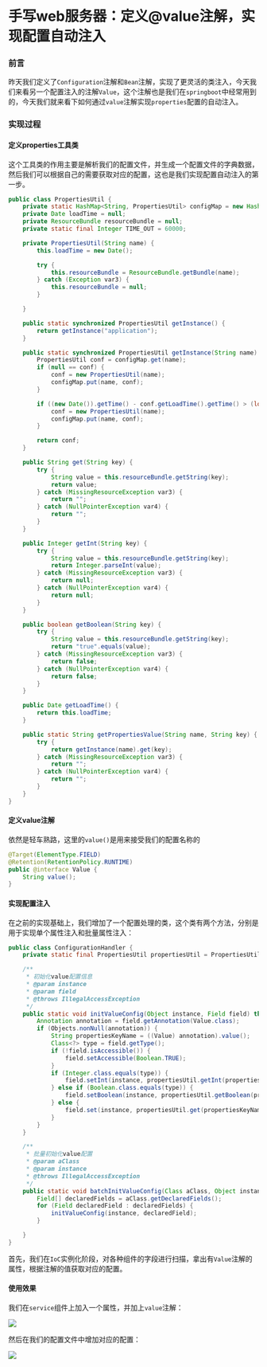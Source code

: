 # 手写web服务器：定义@value注解，实现配置自动注入

### 前言

昨天我们定义了`Configuration`注解和`Bean`注解，实现了更灵活的类注入，今天我们来看另一个配置注入的注解`Value`，这个注解也是我们在`springboot`中经常用到的，今天我们就来看下如何通过`value`注解实现`properties`配置的自动注入。

### 实现过程

#### 定义properties工具类

这个工具类的作用主要是解析我们的配置文件，并生成一个配置文件的字典数据，然后我们可以根据自己的需要获取对应的配置，这也是我们实现配置自动注入的第一步。

```java
public class PropertiesUtil {
    private static HashMap<String, PropertiesUtil> configMap = new HashMap();
    private Date loadTime = null;
    private ResourceBundle resourceBundle = null;
    private static final Integer TIME_OUT = 60000;

    private PropertiesUtil(String name) {
        this.loadTime = new Date();

        try {
            this.resourceBundle = ResourceBundle.getBundle(name);
        } catch (Exception var3) {
            this.resourceBundle = null;
        }

    }

    public static synchronized PropertiesUtil getInstance() {
        return getInstance("application");
    }

    public static synchronized PropertiesUtil getInstance(String name) {
        PropertiesUtil conf = configMap.get(name);
        if (null == conf) {
            conf = new PropertiesUtil(name);
            configMap.put(name, conf);
        }

        if ((new Date()).getTime() - conf.getLoadTime().getTime() > (long)TIME_OUT) {
            conf = new PropertiesUtil(name);
            configMap.put(name, conf);
        }

        return conf;
    }

    public String get(String key) {
        try {
            String value = this.resourceBundle.getString(key);
            return value;
        } catch (MissingResourceException var3) {
            return "";
        } catch (NullPointerException var4) {
            return "";
        }
    }

    public Integer getInt(String key) {
        try {
            String value = this.resourceBundle.getString(key);
            return Integer.parseInt(value);
        } catch (MissingResourceException var3) {
            return null;
        } catch (NullPointerException var4) {
            return null;
        }
    }

    public boolean getBoolean(String key) {
        try {
            String value = this.resourceBundle.getString(key);
            return "true".equals(value);
        } catch (MissingResourceException var3) {
            return false;
        } catch (NullPointerException var4) {
            return false;
        }
    }

    public Date getLoadTime() {
        return this.loadTime;
    }

    public static String getPropertiesValue(String name, String key) {
        try {
            return getInstance(name).get(key);
        } catch (MissingResourceException var3) {
            return "";
        } catch (NullPointerException var4) {
            return "";
        }
    }
}
```

#### 定义value注解

依然是轻车熟路，这里的`value()`是用来接受我们的配置名称的

```java
@Target(ElementType.FIELD)
@Retention(RetentionPolicy.RUNTIME)
public @interface Value {
    String value();
}
```

#### 实现配置注入

在之前的实现基础上，我们增加了一个配置处理的类，这个类有两个方法，分别是用于实现单个属性注入和批量属性注入：

```java
public class ConfigurationHandler {
    private static final PropertiesUtil propertiesUtil = PropertiesUtil.getInstance("application");

    /**
     * 初始化value配置信息
     * @param instance
     * @param field
     * @throws IllegalAccessException
     */
    public static void initValueConfig(Object instance, Field field) throws IllegalAccessException {
        Annotation annotation = field.getAnnotation(Value.class);
        if (Objects.nonNull(annotation)) {
            String propertiesKeyName = ((Value) annotation).value();
            Class<?> type = field.getType();
            if (!field.isAccessible()) {
                field.setAccessible(Boolean.TRUE);
            }
            if (Integer.class.equals(type)) {
                field.setInt(instance, propertiesUtil.getInt(propertiesKeyName));
            } else if (Boolean.class.equals(type)) {
                field.setBoolean(instance, propertiesUtil.getBoolean(propertiesKeyName));
            } else {
                field.set(instance, propertiesUtil.get(propertiesKeyName));
            }
        }
    }

    /**
     * 批量初始化value配置
     * @param aClass
     * @param instance
     * @throws IllegalAccessException
     */
    public static void batchInitValueConfig(Class aClass, Object instance) throws IllegalAccessException {
        Field[] declaredFields = aClass.getDeclaredFields();
        for (Field declaredField : declaredFields) {
            initValueConfig(instance, declaredField);
        }

    }
}
```

首先，我们在`IoC`实例化阶段，对各种组件的字段进行扫描，拿出有`Value`注解的属性，根据注解的值获取对应的配置。

#### 使用效果

我们在`service`组件上加入一个属性，并加上`value`注解：

![](https://gitee.com/sysker/picBed/raw/master/images/20210609085248.png)

然后在我们的配置文件中增加对应的配置：

![](https://gitee.com/sysker/picBed/raw/master/images/20210609085411.png)

